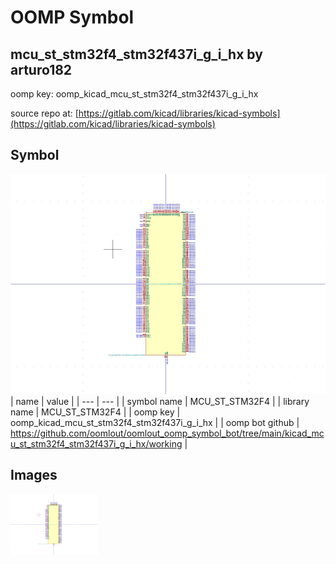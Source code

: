# OOMP Symbol  
## mcu_st_stm32f4_stm32f437i_g_i_hx  by arturo182  
  
oomp key: oomp_kicad_mcu_st_stm32f4_stm32f437i_g_i_hx  
  
source repo at: [https://gitlab.com/kicad/libraries/kicad-symbols](https://gitlab.com/kicad/libraries/kicad-symbols)  
## Symbol  
  
[![working.png](working_600.png)](working.png)  
| name | value | 
| --- | --- | 
| symbol name | MCU_ST_STM32F4 | 
| library name | MCU_ST_STM32F4 | 
| oomp key | oomp_kicad_mcu_st_stm32f4_stm32f437i_g_i_hx | 
| oomp bot github | https://github.com/oomlout/oomlout_oomp_symbol_bot/tree/main/kicad_mcu_st_stm32f4_stm32f437i_g_i_hx/working | 
## Images  
  
[![working.png](working_140.png)](working.png)  
